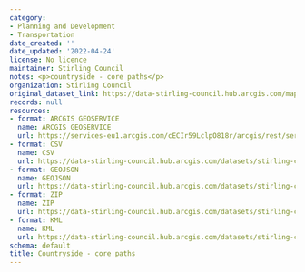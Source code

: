 ```yaml
---
category:
- Planning and Development
- Transportation
date_created: ''
date_updated: '2022-04-24'
license: No licence
maintainer: Stirling Council
notes: <p>countryside - core paths</p>
organization: Stirling Council
original_dataset_link: https://data-stirling-council.hub.arcgis.com/maps/stirling-council::countryside-core-paths-1
records: null
resources:
- format: ARCGIS GEOSERVICE
  name: ARCGIS GEOSERVICE
  url: https://services-eu1.arcgis.com/cECIr59LclpO818r/arcgis/rest/services/Countryside_Core_Paths/FeatureServer/0
- format: CSV
  name: CSV
  url: https://data-stirling-council.hub.arcgis.com/datasets/stirling-council::countryside-core-paths-1.csv?outSR=%7B%22latestWkid%22%3A27700%2C%22wkid%22%3A27700%7D
- format: GEOJSON
  name: GEOJSON
  url: https://data-stirling-council.hub.arcgis.com/datasets/stirling-council::countryside-core-paths-1.geojson?outSR=%7B%22latestWkid%22%3A27700%2C%22wkid%22%3A27700%7D
- format: ZIP
  name: ZIP
  url: https://data-stirling-council.hub.arcgis.com/datasets/stirling-council::countryside-core-paths-1.zip?outSR=%7B%22latestWkid%22%3A27700%2C%22wkid%22%3A27700%7D
- format: KML
  name: KML
  url: https://data-stirling-council.hub.arcgis.com/datasets/stirling-council::countryside-core-paths-1.kml?outSR=%7B%22latestWkid%22%3A27700%2C%22wkid%22%3A27700%7D
schema: default
title: Countryside - core paths
---
```

